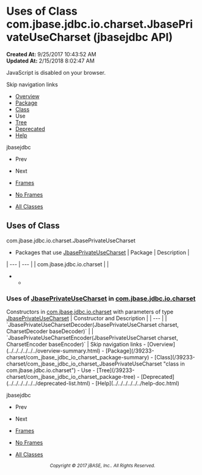 # Uses of Class com.jbase.jdbc.io.charset.JbasePrivateUseCharset (jbasejdbc   API)

**Created At:** 9/25/2017 10:43:52 AM  
**Updated At:** 2/15/2018 8:02:47 AM  

<script type="text/javascript"><!--
    try {
        if (location.href.indexOf('is-external=true') == -1) {
            parent.document.title="Uses of Class com.jbase.jdbc.io.charset.JbasePrivateUseCharset (jbasejdbc   API)";
        }
    }
    catch(err) {
    }
//--></script><noscript><div>JavaScript is disabled on your browser.</div></noscript><!-- ========= START OF TOP NAVBAR ======= -->
<!--   -->
Skip navigation links
<!--   -->
- [Overview](../../../../../../overview-summary.html)
- [Package](/39233-charset/com_jbase_jdbc_io_charset_package-summary)
- [Class](/39233-charset/com_jbase_jdbc_io_charset_JbasePrivateUseCharset "class in com.jbase.jdbc.io.charset")
- Use
- [Tree](/39233-charset/com_jbase_jdbc_io_charset_package-tree)
- [Deprecated](../../../../../../deprecated-list.html)
- [Help](../../../../../../help-doc.html)


jbasejdbc <br>

- Prev
- Next


- [Frames](../../../../../../index.html?com/jbase/jdbc/io/charset/class-use//39234-class-use/com_jbase_jdbc_io_charset_class-use_JbasePrivateUseCharset)
- [No Frames](/39234-class-use/com_jbase_jdbc_io_charset_class-use_JbasePrivateUseCharset)


- [All Classes](../../../../../../allclasses-noframe.html)


<script type="text/javascript"><!--
  allClassesLink = document.getElementById("allclasses_navbar_top");
  if(window==top) {
    allClassesLink.style.display = "block";
  }
  else {
    allClassesLink.style.display = "none";
  }
  //--></script>
<!--   -->
<!-- ========= END OF TOP NAVBAR ========= -->
## Uses of Class
com.jbase.jdbc.io.charset.JbasePrivateUseCharset

- <caption><span>Packages that use <a href="/39233-charset/com_jbase_jdbc_io_charset_JbasePrivateUseCharset" title="class in com.jbase.jdbc.io.charset">JbasePrivateUseCharset</a></span><span class="tabEnd"> </span></caption>| Package | Description |
| --- | --- |
| com.jbase.jdbc.io.charset |   |
- - <!--   -->
### Uses of [JbasePrivateUseCharset](/39233-charset/com_jbase_jdbc_io_charset_JbasePrivateUseCharset "class in com.jbase.jdbc.io.charset") in [com.jbase.jdbc.io.charset](/39233-charset/com_jbase_jdbc_io_charset_package-summary)


<caption><span>Constructors in <a href="/39233-charset/com_jbase_jdbc_io_charset_package-summary">com.jbase.jdbc.io.charset</a> with parameters of type <a href="/39233-charset/com_jbase_jdbc_io_charset_JbasePrivateUseCharset" title="class in com.jbase.jdbc.io.charset">JbasePrivateUseCharset</a></span><span class="tabEnd"> </span></caption>| Constructor and Description |
| --- |
| `JbasePrivateUseCharsetDecoder(JbasePrivateUseCharset charset,<br>                             CharsetDecoder baseDecoder)`  |
| `JbasePrivateUseCharsetEncoder(JbasePrivateUseCharset charset,<br>                             CharsetEncoder baseEncoder)`  |
<!-- ======= START OF BOTTOM NAVBAR ====== -->
<!--   -->
Skip navigation links
<!--   -->
- [Overview](../../../../../../overview-summary.html)
- [Package](/39233-charset/com_jbase_jdbc_io_charset_package-summary)
- [Class](/39233-charset/com_jbase_jdbc_io_charset_JbasePrivateUseCharset "class in com.jbase.jdbc.io.charset")
- Use
- [Tree](/39233-charset/com_jbase_jdbc_io_charset_package-tree)
- [Deprecated](../../../../../../deprecated-list.html)
- [Help](../../../../../../help-doc.html)


jbasejdbc <br>

- Prev
- Next


- [Frames](../../../../../../index.html?com/jbase/jdbc/io/charset/class-use//39234-class-use/com_jbase_jdbc_io_charset_class-use_JbasePrivateUseCharset)
- [No Frames](/39234-class-use/com_jbase_jdbc_io_charset_class-use_JbasePrivateUseCharset)


- [All Classes](../../../../../../allclasses-noframe.html)


<script type="text/javascript"><!--
  allClassesLink = document.getElementById("allclasses_navbar_bottom");
  if(window==top) {
    allClassesLink.style.display = "block";
  }
  else {
    allClassesLink.style.display = "none";
  }
  //--></script>
<!--   -->
<!-- ======== END OF BOTTOM NAVBAR ======= -->
<small>			<center>			<i>Copyright © 2017 jBASE, Inc.. All Rights Reserved.</i>		</center></small>
